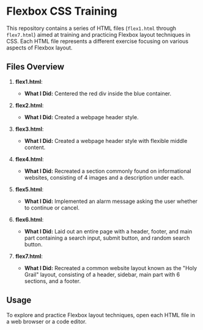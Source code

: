 # Flexbox CSS Training

This repository contains a series of HTML files (`flex1.html` through `flex7.html`) aimed at training and practicing Flexbox layout techniques in CSS. Each HTML file represents a different exercise focusing on various aspects of Flexbox layout.

## Files Overview

1. **flex1.html**:
   - **What I Did:** Centered the red div inside the blue container.

2. **flex2.html**:
   - **What I Did:** Created a webpage header style.

3. **flex3.html**:
   - **What I Did:** Created a webpage header style with flexible middle content.

4. **flex4.html**:
   - **What I Did:** Recreated a section commonly found on informational websites, consisting of 4 images and a description under each.

5. **flex5.html**:
   - **What I Did:** Implemented an alarm message asking the user whether to continue or cancel.

6. **flex6.html**:
   - **What I Did:** Laid out an entire page with a header, footer, and main part containing a search input, submit button, and random search button.

7. **flex7.html**:
   - **What I Did:** Recreated a common website layout known as the "Holy Grail" layout, consisting of a header, sidebar, main part with 6 sections, and a footer.


## Usage

To explore and practice Flexbox layout techniques, open each HTML file in a web browser or a code editor.

